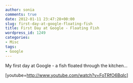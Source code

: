 ```yaml
---
author: sonia
comments: true
date: 2012-01-11 23:47:28+00:00
slug: first-day-at-google-floating-fish
title: First Day at Google - Floating Fish
wordpress_id: 1249
categories:
- Misc
tags:
- Google
---
```


My first day at Google - a fish floated through the kitchen...

[youtube=http://www.youtube.com/watch?v=FoTRfO6BqIc]
